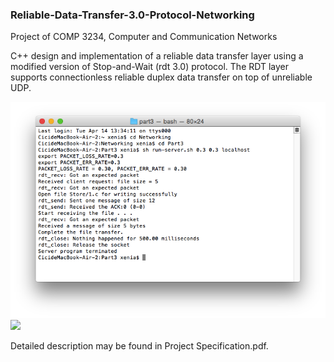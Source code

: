 ### Reliable-Data-Transfer-3.0-Protocol-Networking
Project of COMP 3234, Computer and Communication Networks  

C++ design and implementation of a reliable data transfer layer using a modified version of Stop-and-Wait (rdt 3.0) protocol. The RDT layer supports connectionless reliable duplex data transfer on top of unreliable UDP.   

![](sample_server.png)  
![](samle_client.png)  

Detailed description may be found in Project Specification.pdf.  
